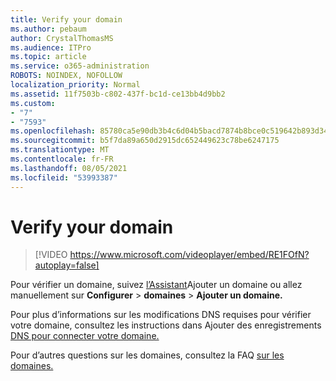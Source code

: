 ```yaml
---
title: Verify your domain
ms.author: pebaum
author: CrystalThomasMS
ms.audience: ITPro
ms.topic: article
ms.service: o365-administration
ROBOTS: NOINDEX, NOFOLLOW
localization_priority: Normal
ms.assetid: 11f7503b-c802-437f-bc1d-ce13bb4d9bb2
ms.custom:
- "7"
- "7593"
ms.openlocfilehash: 85780ca5e90db3b4c6d04b5bacd7874b8bce0c519642b893d34bc873dc689c83
ms.sourcegitcommit: b5f7da89a650d2915dc652449623c78be6247175
ms.translationtype: MT
ms.contentlocale: fr-FR
ms.lasthandoff: 08/05/2021
ms.locfileid: "53993387"
---
```

# <a name="verify-your-domain"></a>Verify your domain

> [!VIDEO https://www.microsoft.com/videoplayer/embed/RE1FOfN?autoplay=false]

Pour vérifier un domaine, suivez [l’Assistant](https://admin.microsoft.com/Adminportal#/Domains/Wizard)Ajouter un domaine ou allez manuellement sur **Configurer**  >  **domaines**  >  **Ajouter un domaine.**

Pour plus d’informations sur les modifications DNS requises pour vérifier votre domaine, consultez les instructions dans Ajouter des enregistrements [DNS pour connecter votre domaine.](https://docs.microsoft.com/microsoft-365/admin/get-help-with-domains/create-dns-records-at-any-dns-hosting-provider)

Pour d’autres questions sur les domaines, consultez la FAQ [sur les domaines.](https://docs.microsoft.com/microsoft-365/admin/setup/domains-faq)
